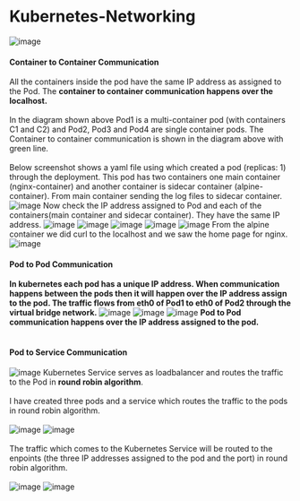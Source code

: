 # Kubernetes-Networking
![image](https://github.com/kamalmohan217/Kubernetes-Networking/assets/128888356/7887a56e-bec9-42cb-804f-638380e85b5c)
#### Container to Container Communication
All the containers inside the pod have the same IP address as assigned to the Pod. The **container to container communication happens over the localhost.** 
<br><br/>
In the diagram shown above Pod1 is a multi-container pod (with containers C1 and C2) and Pod2, Pod3 and Pod4 are single container pods. The Container to container communication is shown in the diagram above with green line.
<br><br/>
Below screenshot shows a yaml file using which created a pod (replicas: 1) through the deployment. This pod has two containers one main container (nginx-container) and another container is sidecar container (alpine-container). From main container sending the log files to sidecar container. 
![image](https://github.com/kamalmohan217/Kubernetes-Networking/assets/128888356/1f3c7ace-f6c6-4f75-b9db-ffeedae21a07)
Now check the IP address assigned to Pod and each of the containers(main container and sidecar container). They have the same IP address.
![image](https://github.com/kamalmohan217/Kubernetes-Networking/assets/128888356/07072ff4-bd3f-4a81-95b4-f168d033373f)
![image](https://github.com/kamalmohan217/Kubernetes-Networking/assets/128888356/548a1d92-a42e-4104-8a50-eb8a40567141)
![image](https://github.com/kamalmohan217/Kubernetes-Networking/assets/128888356/f4eb26f4-7bae-46e7-8e41-b889dd39d8e6)
![image](https://github.com/kamalmohan217/Kubernetes-Networking/assets/128888356/00311ec8-e3fa-488a-9692-cb782d2c82fa)
![image](https://github.com/kamalmohan217/Kubernetes-Networking/assets/128888356/136bd1af-8ec8-4350-b3f0-8ec0aa1fa985)
From the alpine container we did curl to the localhost and we saw the home page for nginx.
![image](https://github.com/kamalmohan217/Kubernetes-Networking/assets/128888356/8027c8f4-8e6a-4659-a132-471387f51822)
#### Pod to Pod Communication
**In kubernetes each pod has a unique IP address. When communication happens between the pods then it will happen over the IP address assign to the pod. The traffic flows from eth0 of Pod1 to eth0 of Pod2 through the virtual bridge network.**
![image](https://github.com/kamalmohan217/Kubernetes-Networking/assets/128888356/9746442c-72f2-4bde-8d7e-7d1f47c1905a)
![image](https://github.com/kamalmohan217/Kubernetes-Networking/assets/128888356/c63f0c95-2c50-4228-9717-29ee7a757741)
![image](https://github.com/kamalmohan217/Kubernetes-Networking/assets/128888356/b20ef348-1226-4519-98a2-c649a0dbde6b)
**Pod to Pod communication happens over the IP address assigned to the pod.**
<br><br/>
#### Pod to Service Communication
![image](https://github.com/kamalmohan217/Kubernetes-Networking/assets/128888356/92f46427-8468-4142-8fa7-1ca2ca35e09f)
Kubernetes Service serves as loadbalancer and routes the traffic to the Pod in **round robin algorithm**.
<br><br/>
I have created three pods and a service which routes the traffic to the pods in round robin algorithm. 
<br><br/>
![image](https://github.com/kamalmohan217/Kubernetes-Networking/assets/128888356/ca4b2d19-44c6-4216-bdcd-15cd90bb15ab)
![image](https://github.com/kamalmohan217/Kubernetes-Networking/assets/128888356/30bba8b0-33cd-4880-b29c-436f070a596e)
<br><br/>
The traffic which comes to the Kubernetes Service will be routed to the enpoints (the three IP addresses assigned to the pod and the port) in round robin algorithm.
<br><br/>
![image](https://github.com/kamalmohan217/Kubernetes-Networking/assets/128888356/acf5bf84-b046-4d37-b867-7ec3b3e00faa)
![image](https://github.com/kamalmohan217/Kubernetes-Networking/assets/128888356/64b1f029-7b4b-4800-aaab-b4e0fd075f6f)
